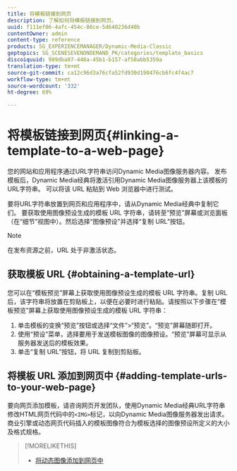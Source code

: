 ```yaml
---
title: 将模板链接到网页
description: 了解如何将模板链接到网页。
uuid: f111ef06-4afc-454c-86ce-5d640236d40b
contentOwner: admin
content-type: reference
products: SG_EXPERIENCEMANAGER/Dynamic-Media-Classic
geptopics: SG_SCENESEVENONDEMAND_PK/categories/template_basics
discoiquuid: 989dba07-448a-45b1-b157-af50abb5359a
translation-type: tm+mt
source-git-commit: ca12c96d3a76cfa52fd930d190476cb6fc4f4ac7
workflow-type: tm+mt
source-wordcount: '332'
ht-degree: 69%

---
```



# 将模板链接到网页{#linking-a-template-to-a-web-page}

您的网站和应用程序通过URL字符串访问Dynamic Media图像服务器内容。 发布模板后，Dynamic Media经典将激活引用Dynamic Media图像服务器上该模板的URL字符串。 可以将该 URL 粘贴到 Web 浏览器中进行测试。

要将URL字符串放置到网页和应用程序中，请从Dynamic Media经典中复制它们。 要获取使用图像预设生成的模板 URL 字符串，请转至“预览”屏幕或浏览面板（在“细节”视图中）。然后选择“图像预设”并选择“复制 URL”按钮。

>[!NOTE]
>
>在发布资源之前，URL 处于非激活状态。

## 获取模板 URL {#obtaining-a-template-url}

您可以在“模板预览”屏幕上获取使用图像预设生成的模板 URL 字符串。复制 URL 后，该字符串将放置在剪贴板上，以便在必要时进行粘贴。请按照以下步骤在“模板预览”屏幕上获取使用图像预设生成的模板 URL 字符串：

1. 单击模板的变换“预览”按钮或选择“文件”>“预览”。“预览”屏幕随即打开。
1. 使用“预设”菜单，选择要用于发送模板图像的图像预设。“预览”屏幕可显示从服务器发送后的模板效果。
1. 单击“复制 URL”按钮，将 URL 复制到剪贴板。

## 将模板 URL 添加到网页中  {#adding-template-urls-to-your-web-page}

要向网页添加模板，请咨询网页开发团队，使用Dynamic Media经典URL字符串修改HTML网页代码中的`<IMG>`标记，以向Dynamic Media图像服务器发出请求。 商业引擎或动态网页代码插入的模板图像符合为模板选择的图像预设所定义的大小及格式规格。

>[!MORELIKETHIS]
>
>* [将动态图像添加到网页中](linking-urls-web-application.md#adding_dynamic_images_to_your_web_page)

